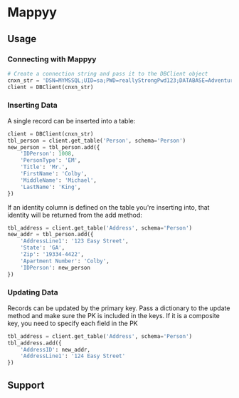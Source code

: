 

# Mappyy


## Usage 

### Connecting with Mappyy
```python
# Create a connection string and pass it to the DBClient object
cnxn_str = 'DSN=MYMSSQL;UID=sa;PWD=reallyStrongPwd123;DATABASE=AdventureWorks2017;'
client = DBClient(cnxn_str)

```

### Inserting Data

A single record can be inserted into a table:

```python
client = DBClient(cnxn_str)
tbl_person = client.get_table('Person', schema='Person')
new_person = tbl_person.add({
	'IDPerson': 1008,
	'PersonType': 'EM',
	'Title': 'Mr.',
	'FirstName': 'Colby',
	'MiddleName': 'Michael',
	'LastName': 'King',
})
```
If an identity column is defined on the table you're inserting into, that identity will be returned from the add method:

```python
tbl_address = client.get_table('Address', schema='Person')
new_addr = tbl_person.add({
	'AddressLine1': '123 Easy Street',
	'State': 'GA',
	'Zip': '19334-4422',
	'Apartment Number': 'Colby',
	'IDPerson': new_person 
})
```


### Updating Data 

Records can be updated by the primary key. Pass a dictionary to the update method and make sure the PK is included in the keys. If it is a composite key, you need to specify each field in the PK 

```python
tbl_address = client.get_table('Address', schema='Person')
tbl_address.add({
	'AddressID': new_addr,
	'AddressLine1': '124 Easy Street'
})
```




## Support 

